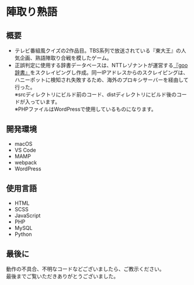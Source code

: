# 陣取り熟語

## 概要
- テレビ番組風クイズの2作品目。TBS系列で放送されている『東大王』の人気企画、熟語陣取り合戦を模したゲーム。<br>
- 正誤判定に使用する辞書データベースは、NTTレゾナントが運営する[『goo辞書』](https://dictionary.goo.ne.jp/)をスクレイピングし作成。同一IPアドレスからのスクレイピングは、ハニーポットに検知され失敗するため、海外のプロキシサーバーを経由して行った。<br>
※srcディレクトリにビルド前のコード、distディレクトリにビルド後のコードが入っています。<br>
※PHPファイルはWordPressで使用しているものになります。

## 開発環境
- macOS
- VS Code
- MAMP
- webpack
- WordPress

## 使用言語
- HTML
- SCSS
- JavaScript
- PHP
- MySQL
- Python

## 最後に
動作の不具合、不明なコードなどございましたら、ご教示ください。<br>
最後までご覧いただきありがとうございました。